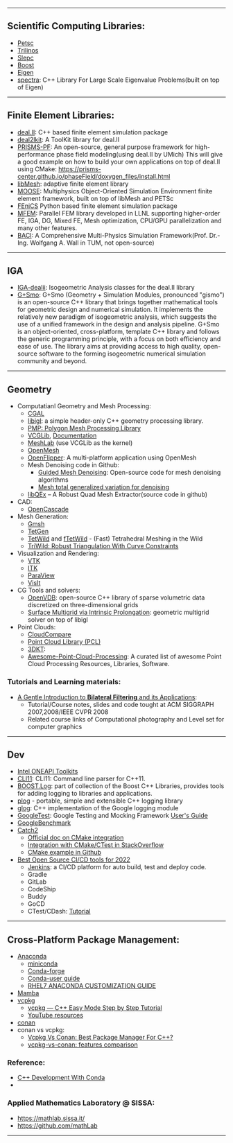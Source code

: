 _________________________________
## Scientific Computing Libraries:
* [Petsc](https://petsc.org/)
* [Trilinos](https://trilinos.github.io/)
* [Slepc](https://slepc.upv.es/)
* [Boost](https://www.boost.org/)
* [Eigen](https://eigen.tuxfamily.org/)
* [spectra](https://spectralib.org/): C++ Library For Large Scale Eigenvalue Problems(built on top of Eigen)

_________________________________

## Finite Element Libraries:
* [deal.II](https://www.dealii.org): C++ based finite element simulation package
* [deal2lkit](https://github.com/mathLab/deal2lkit): A ToolKit library for deal.II
* [PRISMS-PF](http://prisms-center.github.io/phaseField/): An open-source, general purpose framework for high-performance phase field modeling(using deal.II by UMich)
  This will give a good example on how to build your own applications on top of deal.II using CMake:
  https://prisms-center.github.io/phaseField/doxygen_files/install.html
* [libMesh](https://libmesh.github.io/): adaptive finite element library
* [MOOSE](https://mooseframework.inl.gov/): Multiphysics Object-Oriented Simulation Environment finite element framework, built on top of libMesh and PETSc
* [FEniCS](https://fenicsproject.org/) Python based finite element simulation package
* [MFEM](https://mfem.org/): Parallel FEM library developed in LLNL supporting higher-order FE, IGA, DG, Mixed FE, Mesh optimization, CPU/GPU parallelization and many other features.
* [BACI](https://baci.pages.gitlab.lrz.de/website/index.html): A Comprehensive Multi-Physics Simulation Framework(Prof. Dr.-Ing. Wolfgang A. Wall in TUM, not open-source)
_________________________________
## IGA
* [IGA-dealii](https://github.com/mathLab/IGA-dealii): Isogeometric Analysis classes for the deal.II library
* [G+Smo](https://gismo.github.io/):
G+Smo (Geometry + Simulation Modules, pronounced "gismo") is an open-source C++ library that brings together mathematical tools for geometric design and numerical simulation. It implements the relatively new paradigm of isogeometric analysis, which suggests the use of a unified framework in the design and analysis pipeline. G+Smo is an object-oriented, cross-platform, template C++ library and follows the generic programming principle, with a focus on both efficiency and ease of use. The library aims at providing access to high quality, open-source software to the forming isogeometric numerical simulation community and beyond.

_________________________________

## Geometry
* Computatianl Geometry and Mesh Processing:
  * [CGAL](https://www.cgal.org/)
  * [libigl](https://libigl.github.io/): a simple header-only C++ geometry processing library.
  * [PMP: Polygon Mesh Processing Library](https://www.pmp-library.org/)
  * [VCGLib](https://github.com/cnr-isti-vclab/vcglib), [Documentation](http://vcg.isti.cnr.it/vcglib/)
  * [MeshLab](https://github.com/cnr-isti-vclab/meshlab) (use VCGLib as the kernel)
  * [OpenMesh](www.openmesh.org)
  * [OpenFlipper](https://www.openflipper.org/): A multi-platform application using OpenMesh
  * Mesh Denoising code in Github:
    - [Guided Mesh Denoising](https://github.com/bldeng/GuidedDenoising/tree/master/src): Open-source code for mesh denoising algorithms
    - [Mesh total generalized variation for denoising](https://github.com/LabZhengLiu/MeshTGV)
  * [libQEx](https://github.com/hcebke/libQEx) – A Robust Quad Mesh Extractor(source code in github)
* CAD:
  * [OpenCascade](https://dev.opencascade.org/)
* Mesh Generation:
  * [Gmsh](https://gmsh.info/)
  * [TetGen](https://wias-berlin.de/software/index.jsp?id=TetGen)
  * [TetWild](https://github.com/Yixin-Hu/TetWild) and [fTetWild](https://github.com/wildmeshing/fTetWild) - (Fast) Tetrahedral Meshing in the Wild
  * [TriWild: Robust Triangulation With Curve Constraints](https://github.com/wildmeshing/TriWild)
* Visualization and Rendering:
  * [VTK](https://vtk.org/)
  * [ITK](itk.org)
  * [ParaView](https://www.paraview.org/)
  * [VisIt](https://visit-dav.github.io/visit-website/)
* CG Tools and solvers:
  * [OpenVDB](https://www.openvdb.org/): open-source C++ library of sparse volumetric data discretized on three-dimensional grids
  * [Surface Multigrid via Intrinsic Prolongation](https://github.com/HTDerekLiu/surface_multigrid_code): geometric multigrid solver on top of libigl
* Point Clouds:
  * [CloudCompare](https://www.cloudcompare.org/main.html)
  * [Point Cloud Library (PCL)](https://pointclouds.org/)
  * [3DKT](https://slam6d.sourceforge.io/): 
  * [Awesome-Point-Cloud-Processing](https://github.com/mmolero/awesome-point-cloud-processing): A curated list of awesome Point Cloud Processing Resources, Libraries, Software.

### Tutorials and Learning materials:
  * [A Gentle Introduction to **Bilateral Filtering** and its Applications](https://people.csail.mit.edu/sparis/bf_course/):
    - Tutorial/Course notes, slides and code tought at ACM SIGGRAPH 2007,2008/IEEE CVPR 2008
    - Related course links of Computational photography and Level set for computer graphics
_________________________________

## Dev
* [Intel ONEAPI Toolkits](https://www.intel.com/content/www/us/en/developer/tools/oneapi/overview.html#gs.0ia0ni)
* [CLI11](https://github.com/CLIUtils/CLI11): CLI11: Command line parser for C++11.
* [BOOST.Log](https://github.com/boostorg/log): part of collection of the Boost C++ Libraries, provides tools for adding logging to libraries and applications.
* [plog](https://github.com/SergiusTheBest/plog) - portable, simple and extensible C++ logging library
* [glog](https://github.com/google/glog): C++ implementation of the Google logging module
* [GoogleTest](https://github.com/google/googletest): Google Testing and Mocking Framework [User's Guide](https://google.github.io/googletest/)
* [GoogleBenchmark](https://github.com/google/benchmark)
* [Catch2](https://github.com/catchorg/Catch2)
  * [Official doc on CMake integration](https://github.com/catchorg/Catch2/blob/devel/docs/cmake-integration.md)
  * [Integration with CMake/CTest in StackOverflow](https://stackoverflow.com/questions/34896891/catch-lib-unit-testing-and-ctest-cmake-integration)
  * [CMake example in Github](https://github.com/ComicSansMS/GhulbusBase/blob/master/CMakeLists.txt)
* [Best Open Source CI/CD tools for 2022](https://hevodata.com/learn/open-source-ci-cd-tools/)
  * [Jenkins](https://www.jenkins.io/): a CI/CD platform for auto build, test and deploy code.
  * Gradle
  * GitLab
  * CodeShip
  * Buddy
  * GoCD
  * CTest/CDash: [Tutorial](https://embeddeduse.com/2022/05/02/building-a-ci-pipeline-with-ctest-and-cdash/)

_________________________________

## Cross-Platform Package Management:
* [Anaconda](https://anaconda.org/)
  - [miniconda](https://docs.conda.io/en/latest/miniconda.html)
  - [Conda-forge](https://conda-forge.org/)
  - [Conda-user guide](https://docs.conda.io/projects/conda/en/latest/user-guide/index.html)
  - [RHEL7 ANACONDA CUSTOMIZATION GUIDE](https://access.redhat.com/documentation/en-us/red_hat_enterprise_linux/7/html-single/anaconda_customization_guide/index#sect-anaconda-visuals-graphics)
* [Mamba](https://github.com/mamba-org/mamba)
* [vcpkg](https://github.com/microsoft/vcpkg)
  - [vcpkg — C++ Easy Mode Step by Step Tutorial](https://gamefromscratch.com/vcpkg-cpp-easy-mode-step-by-step-tutorial/)
  - [YouTube resources](https://www.youtube.com/results?search_query=vcpkg)
* [conan](https://conan.io/)
* conan vs vcpkg:
  - [Vcpkg Vs Conan: Best Package Manager For C++?](https://matgomes.com/vcpkg-vs-conan-for-cpp/)
  - [vcpkg-vs-conan: features comparison](https://github.com/52doho/vcpkg-vs-conan)

### Reference:
* [C++ Development With Conda](https://www.prouvost.dev/post/2021/c-development-with-conda)
* 

### Applied Mathematics Laboratory @ SISSA:
* https://mathlab.sissa.it/
* https://github.com/mathLab

_________________________________
